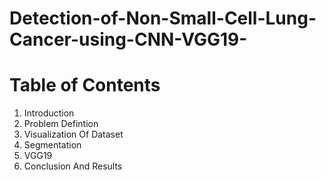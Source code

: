 # Detection-of-Non-Small-Cell-Lung-Cancer-using-CNN-VGG19-
# Table of Contents
1. Introduction
2. Problem Defintion
3. Visualization Of Dataset
4. Segmentation
5. VGG19
6. Conclusion And Results

